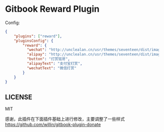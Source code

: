 # Gitbook Reward Plugin

Config:

```json
{
    "plugins": ["reward"],
    "pluginsConfig": {
        "reward": {
          "wechat": "http://unclealan.cn/usr/themes/seventeen/dist/images/weixin.JPG",
          "alipay": "http://unclealan.cn/usr/themes/seventeen/dist/images/alipay.JPG",
          "button": "打赏铭哥",
          "alipayText": "支付宝打赏",
          "wechatText": "微信打赏"
        }
    }
}
```


## LICENSE

MIT

感谢，此插件在下面插件基础上进行修改，主要调整了一些样式
https://github.com/willin/gitbook-plugin-donate